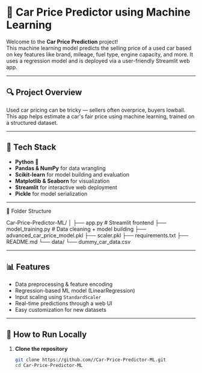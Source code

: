 # 🚗 Car Price Predictor using Machine Learning

Welcome to the **Car Price Prediction** project!  
This machine learning model predicts the selling price of a used car based on key features like brand, mileage, fuel type, engine capacity, and more. It uses a regression model and is deployed via a user-friendly Streamlit web app.

---

## 🔍 Project Overview

Used car pricing can be tricky — sellers often overprice, buyers lowball. This app helps estimate a car's fair price using machine learning, trained on a structured dataset.

---

## 🧠 Tech Stack

- **Python** 🐍
- **Pandas & NumPy** for data wrangling
- **Scikit-learn** for model building and evaluation
- **Matplotlib & Seaborn** for visualization
- **Streamlit** for interactive web deployment
- **Pickle** for model serialization

---

📁 Folder Structure

Car-Price-Predictor-ML/
│
├── app.py                   # Streamlit frontend
├── model_training.py        # Data cleaning + model building
├── advanced_car_price_model.pkl
├── scaler.pkl
├── requirements.txt
├── README.md
└── data/
    └── dummy_car_data.csv

----
## 📊 Features

- Data preprocessing & feature encoding
- Regression-based ML model (LinearRegression)
- Input scaling using `StandardScaler`
- Real-time predictions through a web UI
- Easy customization for new datasets

---

## 🚀 How to Run Locally

1. **Clone the repository**
   ```bash
   git clone https://github.com//Car-Price-Predictor-ML.git
   cd Car-Price-Predictor-ML
